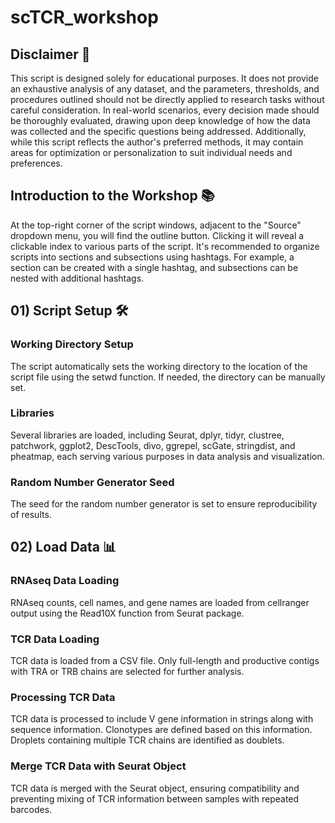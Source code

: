 # scTCR_workshop

## Disclaimer 🚨

This script is designed solely for educational purposes. It does not provide an exhaustive analysis of any dataset, and the parameters, thresholds, and procedures outlined should not be directly applied to research tasks without careful consideration. In real-world scenarios, every decision made should be thoroughly evaluated, drawing upon deep knowledge of how the data was collected and the specific questions being addressed. Additionally, while this script reflects the author's preferred methods, it may contain areas for optimization or personalization to suit individual needs and preferences.

## Introduction to the Workshop 📚

At the top-right corner of the script windows, adjacent to the "Source" dropdown menu, you will find the outline button. Clicking it will reveal a clickable index to various parts of the script. It's recommended to organize scripts into sections and subsections using hashtags. For example, a section can be created with a single hashtag, and subsections can be nested with additional hashtags.

## 01) Script Setup 🛠️

### Working Directory Setup
The script automatically sets the working directory to the location of the script file using the setwd function. If needed, the directory can be manually set.

### Libraries
Several libraries are loaded, including Seurat, dplyr, tidyr, clustree, patchwork, ggplot2, DescTools, divo, ggrepel, scGate, stringdist, and pheatmap, each serving various purposes in data analysis and visualization.

### Random Number Generator Seed
The seed for the random number generator is set to ensure reproducibility of results.

## 02) Load Data 📊

### RNAseq Data Loading
RNAseq counts, cell names, and gene names are loaded from cellranger output using the Read10X function from Seurat package.

### TCR Data Loading
TCR data is loaded from a CSV file. Only full-length and productive contigs with TRA or TRB chains are selected for further analysis.

### Processing TCR Data
TCR data is processed to include V gene information in strings along with sequence information. Clonotypes are defined based on this information. Droplets containing multiple TCR chains are identified as doublets.

### Merge TCR Data with Seurat Object
TCR data is merged with the Seurat object, ensuring compatibility and preventing mixing of TCR information between samples with repeated barcodes.
